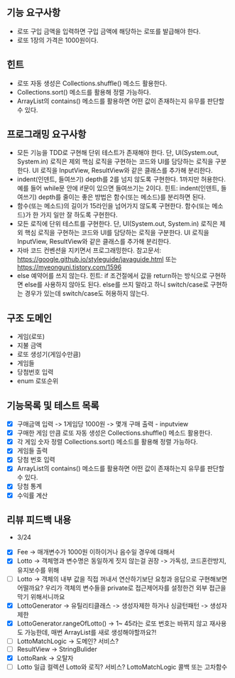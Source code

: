 ## 기능 요구사항
* 로또 구입 금액을 입력하면 구입 금액에 해당하는 로또를 발급해야 한다.
* 로또 1장의 가격은 1000원이다.

## 힌트
* 로또 자동 생성은 Collections.shuffle() 메소드 활용한다.
* Collections.sort() 메소드를 활용해 정렬 가능하다.
* ArrayList의 contains() 메소드를 활용하면 어떤 값이 존재하는지 유무를 판단할 수 있다.

## 프로그래밍 요구사항 
* 모든 기능을 TDD로 구현해 단위 테스트가 존재해야 한다. 단, UI(System.out, System.in) 로직은 제외
  핵심 로직을 구현하는 코드와 UI를 담당하는 로직을 구분한다.
  UI 로직을 InputView, ResultView와 같은 클래스를 추가해 분리한다.
* indent(인덴트, 들여쓰기) depth를 2를 넘지 않도록 구현한다. 1까지만 허용한다.
  예를 들어 while문 안에 if문이 있으면 들여쓰기는 2이다.
  힌트: indent(인덴트, 들여쓰기) depth를 줄이는 좋은 방법은 함수(또는 메소드)를 분리하면 된다.
* 함수(또는 메소드)의 길이가 15라인을 넘어가지 않도록 구현한다.
  함수(또는 메소드)가 한 가지 일만 잘 하도록 구현한다.
* 모든 로직에 단위 테스트를 구현한다. 단, UI(System.out, System.in) 로직은 제외
  핵심 로직을 구현하는 코드와 UI를 담당하는 로직을 구분한다.
  UI 로직을 InputView, ResultView와 같은 클래스를 추가해 분리한다.
* 자바 코드 컨벤션을 지키면서 프로그래밍한다.
  참고문서: https://google.github.io/styleguide/javaguide.html 또는 https://myeonguni.tistory.com/1596
* else 예약어를 쓰지 않는다.
  힌트: if 조건절에서 값을 return하는 방식으로 구현하면 else를 사용하지 않아도 된다.
  else를 쓰지 말라고 하니 switch/case로 구현하는 경우가 있는데 switch/case도 허용하지 않는다.


## 구조 도메인
- 게임(로또)
- 지불 금액
- 로또 생성기(게임수만큼)
- 게임들
- 당첨번호 입력 
- enum 로또순위

## 기능목록 및 테스트 목록
- [X] 구매금액 입력 -> 1게임당 1000원 -> 몇개 구매 출력 - inputview
- [X] 구매한 게임 만큼 로또 자동 생성은 Collections.shuffle() 메소드 활용한다.
- [X] 각 게임 숫자 정렬 Collections.sort() 메소드를 활용해 정렬 가능하다.
- [X] 게임들 출력
- [X] 당첨 번호 입력
- [X] ArrayList의 contains() 메소드를 활용하면 어떤 값이 존재하는지 유무를 판단할 수 있다.
- [X] 당첨 통계
- [X] 수익률 계산

## 리뷰 피드백 내용
- 3/24
- [X] Fee -> 매개변수가 1000원 이하이거나 음수일 경우에 대해서 
- [X] Lotto -> 객체명과 변수명은 동일하게 짓지 않는걸 권장 -> 가독성, 코드혼란방지, 유지보수를 위해
- [ ] Lotto -> 객체의 내부 값을 직접 꺼내서 연산하기보단 요청과 응답으로 구현해보면 어떨까요? 우리가 객체의 변수들을 private로 접근제어자를 설정한건 외부 접근을 막기 위해서니까요
- [X] LottoGenerator -> 유틸리티클래스 -> 생성자제한 하거나 싱글턴패턴 -> 생성자 제한
- [X] LottoGenerator.rangeOfLotto() -> 1~ 45라는 로또 번호는 바뀌지 않고 재사용도 가능한데, 매번 ArrayList를 새로 생성해야할까요?!
- [ ] LottoMatchLogic -> 도메인? 서비스?
- [ ] ResultView -> StringBulider
- [X] LottoRank -> 오탈자
- [ ] Lotto 일급 컬렉션 Lotto와 로직? 서비스? LottoMatchLogic 콜백 또는 고차함수